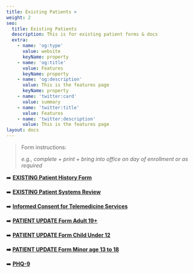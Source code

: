 ```yaml
---
title: Existing Patients >
weight: 2
seo:
  title: Existing Patients
  description: This is for existing patient forms & docs
  extra:
    - name: 'og:type'
      value: website
      keyName: property
    - name: 'og:title'
      value: Features
      keyName: property
    - name: 'og:description'
      value: This is the features page
      keyName: property
    - name: 'twitter:card'
      value: summary
    - name: 'twitter:title'
      value: Features
    - name: 'twitter:description'
      value: This is the features page
layout: docs
---
```

> Form instructions:
>
> *e.g., complete + print + bring into office on day of enrollment or as required*

➡️ [**EXISTING Patient History Form**](https://www.dropbox.com/s/d3d5s2ovbitn2sn/Exising%20Patient%20History%20Form.pdf?dl=0)

➡️ [**EXISTING Patient Systems Review**](https://www.dropbox.com/s/75kke0zqt17l1qs/Existing%20Patient%20Systems%20Review.pdf?dl=0)

➡️ [**Informed Consent for Telemedicine Services**](https://www.dropbox.com/s/mmf47ogm0z8fihx/Informed%20Consent%20for%20Telemedicine%20Services.pdf?dl=0)

➡️ [**PATIENT UPDATE Form Adult 19+**](https://www.dropbox.com/s/5q7hjdzpkmfbdoa/PATIENT%20UPDATE%20FORM%20Adult%2019%2B.pdf?dl=0)

➡️ [**PATIENT UPDATE Form Child Under 12**](https://www.dropbox.com/s/hmtmvgf0j7pk6jh/PATIENT%20UPDATE%20FORM%20Child%20under%2012.pdf?dl=0)

**➡️ **[**PATIENT UPDATE Form Minor age 13 to 18**](https://www.dropbox.com/s/0wpzglbwrr9wtme/PATIENT%20UPDATE%20FORM%20Minor%20age%2013%20to%2018.pdf?dl=0)****

➡️ [**PHQ-9**](https://www.dropbox.com/s/rcr6irclq1e2ceo/PHQ-9.pdf?dl=0)
